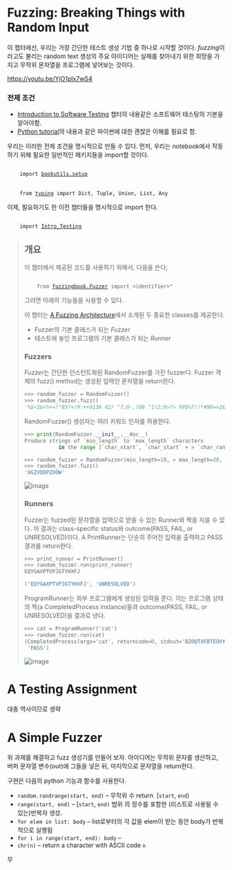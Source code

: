 # Fuzzing: Breaking Things with Random Input

이 챕터에선, 우리는 가장 간단한 테스트 생성 기법 중 하나로 시작할 것이다. *fuzzing*이라고도 불리는 random text 생성의 주요 아이디어는 실패를 찾아내기 위한 희망을 가지고 무작위 문자열을 프로그램에 넣어보는 것이다.

https://youtu.be/YjO1pIx7wS4

### 전제 조건

- [Introduction to Software Testing](/Part1/Introduction%20to%20Software%20Testing.md) 챕터의 내용같은 소프트웨어 테스팅의 기본을 알아야함.
- [Python tutorial](https://docs.python.org/3/tutorial/)의 내용과 같은 파이썬에 대한 괜찮은 이해를 필요로 함.

우리는 이러한 전제 조건을 명시적으로 만들 수 있다. 먼저, 우리는 notebook에서 작동하기 위해 필요한 일반적인 패키지들을 import할 것이다.

<code class="language-python">
    import <a href="https://github.com/uds-se/fuzzingbook//tree/master/notebooks/shared/bookutils">bookutils.setup</a>
</code><br>

<code>
    from <a href="https://github.com/uds-se/fuzzingbook//tree/master/notebooks/shared/bookutils">typing</a> import Dict, Tuple, Union, List, Any
</code>

이제, 필요하기도 한 이전 챕터들을 명시적으로 import 한다.

<code>
    import <a href="https://www.fuzzingbook.org/html/Intro_Testing.html">Intro_Testing</a>
</code>

> ## 개요
> 
> 이 챕터에서 제공된 코드를 사용하기 위해서, 다음을 쓴다;
> 
> <code>
>     from <a href="https://www.fuzzingbook.org/html/Fuzzer.html">fuzzingbook.Fuzzer</a> import &lt;identifier&gt;"
> </code>
> 
> 그러면 아래의 기능들을 사용할 수 있다.
> 
> 이 챕터는 [A Fuzzing Architecture](https://www.fuzzingbook.org/html/Fuzzer.html#A-Fuzzing-Architecture)에서 소개된 두 중요한 classes를 제공한다. 
> 
> - Fuzzer의 기본 클래스가 되는 *Fuzzer*
> - 테스트에 놓인 프로그램의 기본 클래스가 되는 *Runner*
> 
> ### Fuzzers
> 
> *Fuzzer*는 간단한 인스턴트화된 RandomFuzzer를 가진 fuzzer다. Fuzzer 객체의 fuzz() method는 생성된 입력인 문자열을 return한다.
> 
> ```python
> >>> random_fuzzer = RandomFuzzer()
> >>> random_fuzzer.fuzz()
> '%$<1&<%+=!"83?+)9:++9138 42/ "7;0-,)06 "1(2;6>?> 99$%7!!*#96=>2&-/(5*)=$;0$$+;<12"?30&'
> ```
> 
> RandomFuzzer() 생성자는 여러 키워드 인자를 허용한다.
> 
> ```python
> >>> print(RandomFuzzer.__init__.__doc__)
> Produce strings of `min_length` to `max_length` characters
>            in the range [`char_start`, `char_start` + > `char_range`)
> 
> >>> random_fuzzer = RandomFuzzer(min_length=10, > max_length=20, char_start=65, char_range=26)
> >>> random_fuzzer.fuzz()
> 'XGZVDDPZOOW'
> ```
> 
> ![image](https://github.com/fault2000/Fuzzing_book/assets/73513005/096bd647-033e-4d50-9bdb-6748f646f59e)
> 
> ### Runners
> 
> Fuzzer는 fuzzed된 문자열을 입력으로 받을 수 있는 Runner와 짝을 지을 수 있다. 이 결과는 class-specific status와 outcome(PASS, FAIL, or UNRESOLVED)이다. A PrintRunner는 단순히 주어진 입력을 출력하고 PASS 결과를 return한다.
> 
> ```python
> >>> print_runner = PrintRunner()
> >>> random_fuzzer.run(print_runner)
> EQYGAXPTVPJGTYHXFJ
> 
> ('EQYGAXPTVPJGTYHXFJ', 'UNRESOLVED')
> ```
> 
> ProgramRunner는 외부 프로그램에게 생성된 입력을 준다. 이는 프로그램 상태의 짝(a CompletedProcess instance)들과 outcome(PASS, FAIL, or UNRESOLVED)을 결과로 낸다.
> 
> ```python
> >>> cat = ProgramRunner('cat')
> >>> random_fuzzer.run(cat)
> (CompletedProcess(args='cat', returncode=0, stdout='BZOQTXFBTEOVYX', stderr=''),
>  'PASS')
> ```
> 
> ![image](https://github.com/fault2000/Fuzzing_book/assets/73513005/11273346-2b7c-42f5-b6a3-a74a3e0506ce)

# A Testing Assignment

대충 역사이므로 생략

# A Simple Fuzzer

위 과제를 해결하고 fuzz 생성기를 만들어 보자. 아이디어는 무작위 문자를 생산하고, 버퍼 문자열 변수(out)에 그들을 넣은 뒤, 마지막으로 문자열을 return한다.

구현은 다음의 python 기능과 함수를 사용한다.

- `random.randrange(start, end)` – 무작위 수 return  [`start`, `end`)
- `range(start, end)` – [`start`, `end)` 범위 의 정수를 포함한 (리스트로 사용될 수 있는)반복자 생성.
- `for elem in list: body` – list로부터의 각 값을 elem이 받는 동안 body가 반복적으로 실행됨
- `for i in range(start, end): body` –
- `chr(n)` – return a character with ASCII code `n`

무

